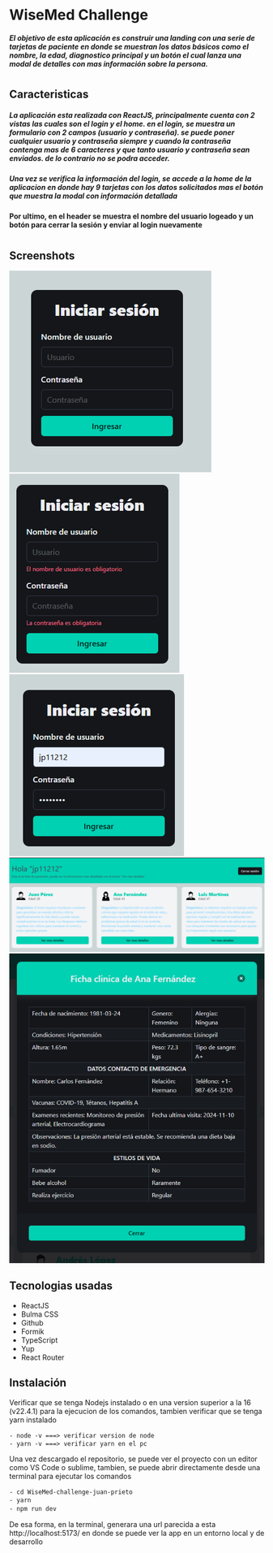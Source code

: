 # WiseMed Challenge

##### El objetivo de esta aplicación es construir una landing con una serie de tarjetas de paciente en donde se muestran los datos básicos como el nombre, la edad, diagnostico principal y un botón el cual lanza una modal de detalles con mas información sobre la persona.

#

## Caracteristicas

##### La aplicación esta realizada con ReactJS, principalmente cuenta con 2 vistas las cuales son el login y el home. en el login, se muestra un formulario con 2 campos (usuario y contraseña). se puede poner cualquier usuario y contraseña siempre y cuando la contraseña contenga mas de 6 caracteres y que tanto usuario y contraseña sean enviados. de lo contrario no se podra acceder.

##### Una vez se verifica la información del login, se accede a la home de la aplicacion en donde hay 9 tarjetas con los datos solicitados mas el botón que muestra la modal con información detallada

#### Por ultimo, en el header se muestra el nombre del usuario logeado y un botón para cerrar la sesión y enviar al login nuevamente

#

## Screenshots

![login](./src/assets/image/1.png)
![login datos incorrectos](./src/assets/image/2.png)
![login datos del usuario](./src/assets/image/3.png)
![home](./src/assets/image/4.png)
![modal](./src/assets/image/5.png)

## Tecnologias usadas

- ReactJS
- Bulma CSS
- Github
- Formik
- TypeScript
- Yup
- React Router

## Instalación

Verificar que se tenga Nodejs instalado o en una version superior a la 16 (v22.4.1) para la ejecucion de los comandos, tambien verificar que se tenga yarn instalado

```
- node -v ===> verificar version de node
- yarn -v ===> verificar yarn en el pc
```

Una vez descargado el repositorio, se puede ver el proyecto con un editor como VS Code o sublime, tambien, se puede abrir directamente desde una terminal para ejecutar los comandos

```sh
- cd WiseMed-challenge-juan-prieto
- yarn
- npm run dev
```

De esa forma, en la terminal, generara una url parecida a esta http://localhost:5173/ en donde se puede ver la app en un entorno local y de desarrollo
